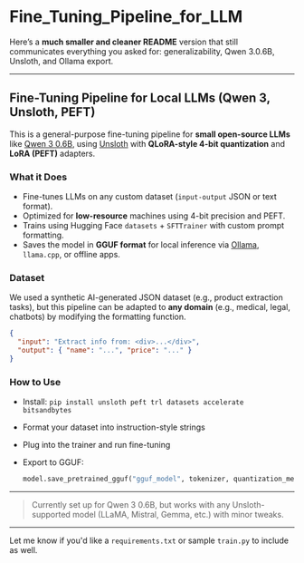 # Fine_Tuning_Pipeline_for_LLM
Here’s a **much smaller and cleaner README** version that still communicates everything you asked for: generalizability, Qwen 3.0.6B, Unsloth, and Ollama export.

---

## Fine-Tuning Pipeline for Local LLMs (Qwen 3, Unsloth, PEFT)

This is a general-purpose fine-tuning pipeline for **small open-source LLMs** like [Qwen 3 0.6B](https://huggingface.co/Qwen/Qwen3-0.6B), using [Unsloth](https://github.com/unslothai/unsloth) with **QLoRA-style 4-bit quantization** and **LoRA (PEFT)** adapters.

### What it Does

* Fine-tunes LLMs on any custom dataset (`input-output` JSON or text format).
* Optimized for **low-resource** machines using 4-bit precision and PEFT.
* Trains using Hugging Face `datasets` + `SFTTrainer` with custom prompt formatting.
* Saves the model in **GGUF format** for local inference via [Ollama](https://ollama.ai/), `llama.cpp`, or offline apps.

### Dataset

We used a synthetic AI-generated JSON dataset (e.g., product extraction tasks), but this pipeline can be adapted to **any domain** (e.g., medical, legal, chatbots) by modifying the formatting function.

```json
{
  "input": "Extract info from: <div>...</div>",
  "output": { "name": "...", "price": "..." }
}
```

### How to Use

* Install: `pip install unsloth peft trl datasets accelerate bitsandbytes`
* Format your dataset into instruction-style strings
* Plug into the trainer and run fine-tuning
* Export to GGUF:

  ```python
  model.save_pretrained_gguf("gguf_model", tokenizer, quantization_method="q4_k_m")
  ```

---

> Currently set up for Qwen 3 0.6B, but works with any Unsloth-supported model (LLaMA, Mistral, Gemma, etc.) with minor tweaks.

---

Let me know if you'd like a `requirements.txt` or sample `train.py` to include as well.
